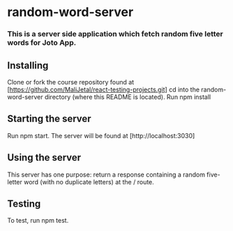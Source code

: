 # random-word-server

### This is a server side application which fetch random five letter words for Joto App.

## Installing

Clone or fork the course repository found at [https://github.com/MaliJetal/react-testing-projects.git]
cd into the random-word-server directory (where this README is located).
Run npm install

## Starting the server

Run npm start. The server will be found at [http://localhost:3030]

## Using the server

This server has one purpose: return a response containing a random five-letter word (with no duplicate letters) at the / route.

## Testing

To test, run npm test.
